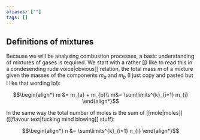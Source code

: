 ```yaml
---
aliases: [""]
tags: []
---
```


## Definitions of mixtures

Because we will be analysing combustion processes, a basic understanding of mixtures of gases is required. We start with a rather [[I like to read this in a condesending rude voice|obvious]] relation, the total mass $m$ of a mixture given the masses of the components $m_a$ and $m_b$ (I just copy and pasted but I like that wording lol):

$$\begin{align*}
m &= m_{a} + m_{b}\\
m&= \sum\limits^{k}_{i=1} m_{i}
\end{align*}$$

In the same way the total number of moles is the sum of [[mole|moles]] ([[flavour text|fucking mind blowing]] stuff):

$$\begin{align*}
n &= \sum\limits^{k}_{i=1} n_{i}
\end{align*}$$
